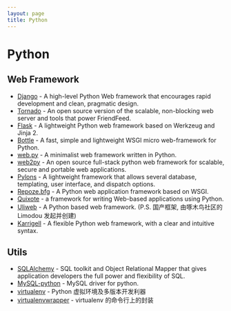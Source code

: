 ```yaml
---
layout: page
title: Python
---
```


# Python

## Web Framework

* [Django](https://www.djangoproject.com) - A high-level Python Web framework that encourages rapid development and clean, pragmatic design.
* [Tornado](https://github.com/facebook/tornado) - An open source version of the scalable, non-blocking web server and tools that power FriendFeed.
* [Flask](flask.pocoo.org) - A lightweight Python web framework based on Werkzeug and Jinja 2.
* [Bottle](http://bottlepy.org) - A fast, simple and lightweight WSGI micro web-framework for Python.
* [web.py](http://webpy.org) - A minimalist web framework written in Python.
* [web2py](http://www.web2py.com) - An open source full-stack python web framework for scalable, secure and portable web applications.
* [Pylons](http://www.pylonshq.org) - A lightweight framework that allows several database, templating, user interface, and dispatch options.
* [Repoze.bfg](http://bfg.repoze.org) - A Python web application framework based on WSGI.
* [Quixote](http://quixote.ca) - a framework for writing Web-based applications using Python.
* [Uliweb](http://code.google.com/p/uliweb/) - A Python based web framework. (P.S. 国产框架, 由啄木鸟社区的 Limodou 发起并创建)
* [Karrigell](http://karrigell.sourceforge.net) - A flexible Python web framework, with a clear and intuitive syntax.

## Utils

* [SQLAlchemy](http://www.sqlalchemy.org) - SQL toolkit and Object Relational Mapper that gives application developers the full power and flexibility of SQL.
* [MySQL-python](http://sourceforge.net/projects/mysql-python/) - MySQL driver for python.
* [virtualenv](http://pypi.python.org/pypi/virtualenv) - Python 虚拟环境及多版本开发利器
* [virtualenvwrapper](http://pypi.python.org/pypi/virtualenvwrapper) - virtualenv 的命令行上的封装
